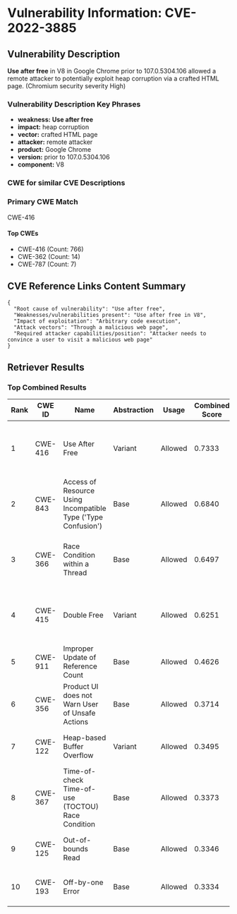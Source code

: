# Vulnerability Information: CVE-2022-3885

## Vulnerability Description
**Use after free** in V8 in Google Chrome prior to 107.0.5304.106 allowed a remote attacker to potentially exploit heap corruption via a crafted HTML page. (Chromium security severity High)

### Vulnerability Description Key Phrases
- **weakness:** **Use after free**
- **impact:** heap corruption
- **vector:** crafted HTML page
- **attacker:** remote attacker
- **product:** Google Chrome
- **version:** prior to 107.0.5304.106
- **component:** V8

### CWE for similar CVE Descriptions
### Primary CWE Match
CWE-416

#### Top CWEs
- CWE-416 (Count: 766)
- CWE-362 (Count: 14)
- CWE-787 (Count: 7)

## CVE Reference Links Content Summary
```
{
  "Root cause of vulnerability": "Use after free",
  "Weaknesses/vulnerabilities present": "Use after free in V8",
  "Impact of exploitation": "Arbitrary code execution",
  "Attack vectors": "Through a malicious web page",
  "Required attacker capabilities/position": "Attacker needs to convince a user to visit a malicious web page"
}
```

## Retriever Results

### Top Combined Results

| Rank | CWE ID | Name | Abstraction | Usage | Combined Score | Retrievers | Individual Scores |
|------|--------|------|-------------|-------|---------------|------------|-------------------|
| 1 | CWE-416 | Use After Free | Variant | Allowed | 0.7333 | dense, sparse, graph | dense: 0.677, sparse: 0.282, graph: 0.822 |
| 2 | CWE-843 | Access of Resource Using Incompatible Type ('Type Confusion') | Base | Allowed | 0.6840 | dense, sparse, graph | dense: 0.579, sparse: 0.257, graph: 0.692 |
| 3 | CWE-366 | Race Condition within a Thread | Base | Allowed | 0.6497 | dense, sparse, graph | dense: 0.622, sparse: 0.212, graph: 0.607 |
| 4 | CWE-415 | Double Free | Variant | Allowed | 0.6251 | dense, sparse, graph | dense: 0.582, sparse: 0.167, graph: 0.811 |
| 5 | CWE-911 | Improper Update of Reference Count | Base | Allowed | 0.4626 | sparse, graph | sparse: 0.184, graph: 1.000 |
| 6 | CWE-356 | Product UI does not Warn User of Unsafe Actions | Base | Allowed | 0.3714 | dense, sparse | dense: 0.545, sparse: 0.173 |
| 7 | CWE-122 | Heap-based Buffer Overflow | Variant | Allowed | 0.3495 | dense, sparse | dense: 0.559, sparse: 0.173 |
| 8 | CWE-367 | Time-of-check Time-of-use (TOCTOU) Race Condition | Base | Allowed | 0.3373 | dense, sparse | dense: 0.538, sparse: 0.119 |
| 9 | CWE-125 | Out-of-bounds Read | Base | Allowed | 0.3346 | dense, sparse | dense: 0.534, sparse: 0.118 |
| 10 | CWE-193 | Off-by-one Error | Base | Allowed | 0.3334 | dense, sparse | dense: 0.532, sparse: 0.117 |

